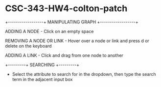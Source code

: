 # CSC-343-HW4-colton-patch

+------------------+
 MANIPULATING GRAPH
+------------------+

   ADDING A NODE
      - Click on an empty space

   REMOVING A NODE OR LINK
      - Hover over a node or link and press d or delete on the keyboard

   ADDING A LINK
      - Click and drag from one node to another

+---------+
 SEARCHING
+---------+
   - Select the attribute to search for in the dropdown, then type the search term in the adjacent input box
